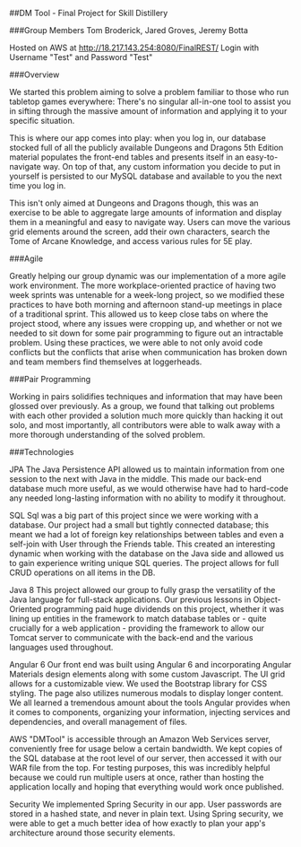 ##DM Tool - Final Project for Skill Distillery

###Group Members
Tom Broderick, Jared Groves, Jeremy Botta

Hosted on AWS at http://18.217.143.254:8080/FinalREST/
Login with Username "Test" and Password "Test"

###Overview

We started this problem aiming to solve a problem familiar to those who run tabletop games everywhere: There's no singular all-in-one tool to assist you in sifting through the massive amount of information and applying it to your specific situation.

This is where our app comes into play: when you log in, our database stocked full of all the publicly available Dungeons and Dragons 5th Edition material populates the front-end tables and presents itself in an easy-to-navigate way. On top of that, any custom information you decide to put in yourself is persisted to our MySQL database and available to you the next time you log in.

This isn't only aimed at Dungeons and Dragons though, this was an exercise to be able to aggregate large amounts of information and display them in a meaningful and easy to navigate way.  Users can move the various grid elements around the screen, add their own characters, search the Tome of Arcane Knowledge, and access various rules for 5E play.  

###Agile

Greatly helping our group dynamic was our implementation of a more agile work environment. The more workplace-oriented practice of having two week sprints was untenable for a week-long project, so we modified these practices to have both morning and afternoon stand-up meetings in place of a traditional sprint. This allowed us to keep close tabs on where the project stood, where any issues were cropping up, and whether or not we needed to sit down for some pair programming to figure out an intractable problem. Using these practices, we were able to not only avoid code conflicts but the conflicts that arise when communication has broken down and team members find themselves at loggerheads.

###Pair Programming

Working in pairs solidifies techniques and information that may have been glossed over previously. As a group, we found that talking out problems with each other provided a solution much more quickly than hacking it out solo, and most importantly, all contributors were able to walk away with a more thorough understanding of the solved problem.

###Technologies

JPA
The Java Persistence API allowed us to maintain information from one session to the next with Java in the middle. This made our back-end database much more useful, as we would otherwise have had to hard-code any needed long-lasting information with no ability to modify it throughout.

SQL
Sql was a big part of this project since we were working with a database. Our project had a small but tightly connected database; this meant we had a lot of foreign key relationships between tables and even a self-join with User through the Friends table. This created an interesting dynamic when working with the database on the Java side and allowed us to gain experience writing unique SQL queries.  The project allows for full CRUD operations on all items in the DB.

Java 8
This project allowed our group to fully grasp the versatility of the Java language for full-stack applications. Our previous lessons in Object-Oriented programming paid huge dividends on this project, whether it was lining up entities in the framework to match database tables or - quite crucially for a web application - providing the framework to allow our Tomcat server to communicate with the back-end and the various languages used throughout.

Angular 6
Our front end was built using Angular 6 and incorporating Angular Materials design elements along with some custom Javascript.  The UI grid allows for a customizable view.  We used the Bootstrap library for CSS styling.  The page also utilizes numerous modals to display longer content.  We all learned a tremendous amount about the tools Angular provides when it comes to components, organizing your information, injecting services and dependencies, and overall management of files. 

AWS
"DMTool" is accessible through an Amazon Web Services server, conveniently free for usage below a certain bandwidth. We kept copies of the SQL database at the root level of our server, then accessed it with our WAR file from the top. For testing purposes, this was incredibly helpful because we could run multiple users at once, rather than hosting the application locally and hoping that everything would work once published.

Security
We implemented Spring Security in our app. User passwords are stored in a hashed state, and never in plain text. Using Spring security, we were able to get a much better idea of how exactly to plan your app's architecture around those security elements.
